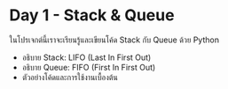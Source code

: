 # Day 1 - Stack & Queue

ในโปรเจกต์นี้เราจะเรียนรู้และเขียนโค้ด Stack กับ Queue ด้วย Python

- อธิบาย Stack: LIFO (Last In First Out)
- อธิบาย Queue: FIFO (First In First Out)
- ตัวอย่างโค้ดและการใช้งานเบื้องต้น
